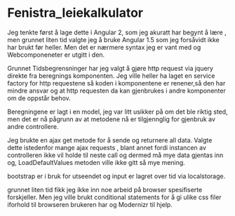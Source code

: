 # Fenistra_leiekalkulator


Jeg tenkte først å lage dette i Angular 2, som jeg akuratt har begynt å lære , men grunnet liten tid valgte jeg å bruke Angular 1.5 som jeg forsåvidt ikke har brukt før heller. Men det er nærmere syntax jeg er vant med og Webcomponeneter er utgitt i den.

Grunnet Tidsbegrensninger har jeg valgt å gjøre http request via jquery direkte fra beregnings komponenten. Jeg ville heller ha laget en service factory for http requestene så koden i komponentene er renener,så den har mindre ansvar og at http requesten da kan gjenbrukes i andre komponenter om de oppstår behov.

Beregningene er lagt i en model, jeg var litt usikker på om det ble riktig sted, men det er nå pågrunn av at metodene nå er tilgjennglig for gjenbruk av andre controllere.

Jeg brukte en ajax get metode for å sende og returnere all data. Valgte dette istedenfor mange ajax requests , blant annet fordi instancen av controlleren ikke vil holde til neste call og dermed må mye data gjentas inn og, LoadDefaultValues metoden ville ikke gitt så mye mening.

bootstrap er i bruk for utseendet og input er lagret over tid via localstorage.

grunnet liten tid fikk jeg ikke inn noe arbeid på browser spesifiserte forskjeller. Men jeg ville brukt conditional statements for å gi ulike css filer iforhold til browseren brukeren har og Modernizr til hjelp.
